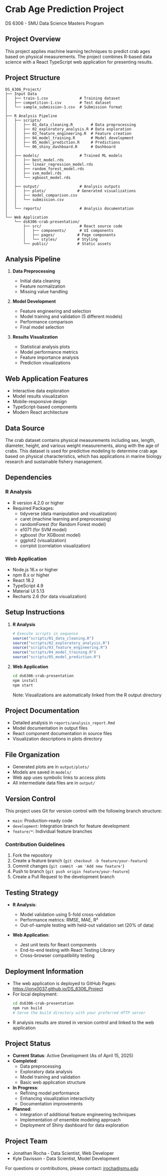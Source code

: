 # Crab Age Prediction Project
DS 6306 - SMU Data Science Masters Program

## Project Overview
This project applies machine learning techniques to predict crab ages based on physical measurements. The project combines R-based data science with a React TypeScript web application for presenting results.

## Project Structure
```
DS_6306_Project/
├── Input Data
│   ├── train-1.csv              # Training dataset
│   ├── competition-1.csv        # Test dataset
│   └── sample_submission-1.csv  # Submission format
│
├── R Analysis Pipeline
│   ├── scripts/
│   │   ├── 01_data_cleaning.R        # Data preprocessing
│   │   ├── 02_exploratory_analysis.R # Data exploration
│   │   ├── 03_feature_engineering.R  # Feature creation
│   │   ├── 04_model_training.R       # Model development
│   │   ├── 05_model_prediction.R     # Predictions
│   │   └── 06_shiny_dashboard.R      # Dashboard
│   │
│   ├── models/                  # Trained ML models
│   │   ├── best_model.rds
│   │   ├── linear_regression_model.rds
│   │   ├── random_forest_model.rds
│   │   ├── svm_model.rds
│   │   └── xgboost_model.rds
│   │
│   ├── output/                  # Analysis outputs
│   │   ├── plots/              # Generated visualizations
│   │   ├── model_comparison.csv
│   │   └── submission.csv
│   │
│   └── reports/                 # Analysis documentation
│
└── Web Application
    └── ds6306-crab-presentation/
        ├── src/                 # React source code
        │   ├── components/      # UI components
        │   ├── pages/          # Page components
        │   └── styles/         # Styling
        └── public/             # Static assets
```

## Analysis Pipeline
1. **Data Preprocessing**
   - Initial data cleaning
   - Feature normalization
   - Missing value handling

2. **Model Development**
   - Feature engineering and selection
   - Model training and validation (5 different models)
   - Performance comparison
   - Final model selection

3. **Results Visualization**
   - Statistical analysis plots
   - Model performance metrics
   - Feature importance analysis
   - Prediction visualizations

## Web Application Features
- Interactive data exploration
- Model results visualization
- Mobile-responsive design
- TypeScript-based components
- Modern React architecture

## Data Source
The crab dataset contains physical measurements including sex, length, diameter, height, and various weight measurements, along with the age of crabs. This dataset is used for predictive modeling to determine crab age based on physical characteristics, which has applications in marine biology research and sustainable fishery management.

## Dependencies

### R Analysis
- R version 4.2.0 or higher
- Required Packages:
  - tidyverse (data manipulation and visualization)
  - caret (machine learning and preprocessing)
  - randomForest (for Random Forest model)
  - e1071 (for SVM model)
  - xgboost (for XGBoost model)
  - ggplot2 (visualization)
  - corrplot (correlation visualization)

### Web Application
- Node.js 16.x or higher
- npm 8.x or higher
- React 18.2
- TypeScript 4.9
- Material UI 5.13
- Recharts 2.6 (for data visualization)

## Setup Instructions
1. **R Analysis**
   ```r
   # Execute scripts in sequence
   source("scripts/01_data_cleaning.R")
   source("scripts/02_exploratory_analysis.R")
   source("scripts/03_feature_engineering.R")
   source("scripts/04_model_training.R")
   source("scripts/05_model_prediction.R")
   ```

2. **Web Application**
   ```bash
   cd ds6306-crab-presentation
   npm install
   npm start
   ```

   Note: Visualizations are automatically linked from the R output directory

## Project Documentation
- Detailed analysis in `reports/analysis_report.Rmd`
- Model documentation in output files
- React component documentation in source files
- Visualization descriptions in plots directory

## File Organization
- Generated plots are in `output/plots/`
- Models are saved in `models/`
- Web app uses symbolic links to access plots
- All intermediate data files are in `output/`

## Version Control
This project uses Git for version control with the following branch structure:
- `main`: Production-ready code
- `development`: Integration branch for feature development
- `feature/*`: Individual feature branches

### Contribution Guidelines
1. Fork the repository
2. Create a feature branch (`git checkout -b feature/your-feature`)
3. Commit changes (`git commit -am 'Add new feature'`)
4. Push to branch (`git push origin feature/your-feature`)
5. Create a Pull Request to the development branch

## Testing Strategy
- **R Analysis**:
  - Model validation using 5-fold cross-validation
  - Performance metrics: RMSE, MAE, R²
  - Out-of-sample testing with held-out validation set (20% of data)

- **Web Application**:
  - Jest unit tests for React components
  - End-to-end testing with React Testing Library
  - Cross-browser compatibility testing

## Deployment Information
- The web application is deployed to GitHub Pages: https://jonx0037.github.io/DS_6306_Project
- For local deployment:
  ```bash
  cd ds6306-crab-presentation
  npm run build
  # Serve the build directory with your preferred HTTP server
  ```
- R analysis results are stored in version control and linked to the web application

## Project Status
- **Current Status**: Active Development (As of April 15, 2025)
- **Completed**:
  - Data preprocessing
  - Exploratory data analysis
  - Model training and validation
  - Basic web application structure
- **In Progress**:
  - Refining model performance
  - Enhancing visualization interactivity
  - Documentation improvements
- **Planned**:
  - Integration of additional feature engineering techniques
  - Implementation of ensemble modeling approach
  - Deployment of Shiny dashboard for data exploration

## Project Team
- Jonathan Rocha - Data Scientist, Web Developer
- Kyle Davisson - Data Scientist, Model Development

For questions or contributions, please contact: jrocha@smu.edu
